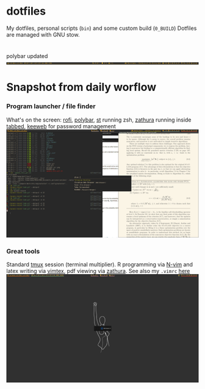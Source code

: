 # dotfiles
My dotfiles, personal scripts (`bin`) and some custom build (`0_BUILD`)
Dotfiles are managed with GNU stow.
#
polybar updated
![](polybar_scr.png)

# Snapshot from daily worflow

### Program launcher / file finder
What's on the screen:
[rofi](https://github.com/davatorium/rofi), [polybar](https://github.com/jaagr/polybar), [st](https://github.com/emanuelealiverti/st) running zsh, [zathura](https://pwmt.org/projects/zathura/) running inside [tabbed](https://github.com/emanuelealiverti/tabbed), [keeweb](https://github.com/keeweb/keeweb) for password management
![](look.gif)

### Great tools
Standard [tmux](https://github.com/tmux/tmux) session (terminal multiplier).
R programming via [N-vim](https://github.com/jalvesaq/Nvim-R/) and latex writing via [vimtex](https://github.com/lervag/vimtex), pdf viewing via [zathura](https://pwmt.org/projects/zathura/).
See also my `.vimrc` [here](./vim/.vimrc)
![](look2.gif)

